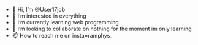 - 👋 Hi, I’m @User17job
- 👀 I’m interested in everything
- 🌱 I’m currently learning web programming
- 💞️ I’m looking to collaborate on nothing for the moment im only learning
- 📫 How to reach me on insta=ramphys_ 

<!---
User17job/User17job is a ✨ special ✨ repository because its `README.md` (this file) appears on your GitHub profile.
You can click the Preview link to take a look at your changes.
--->
